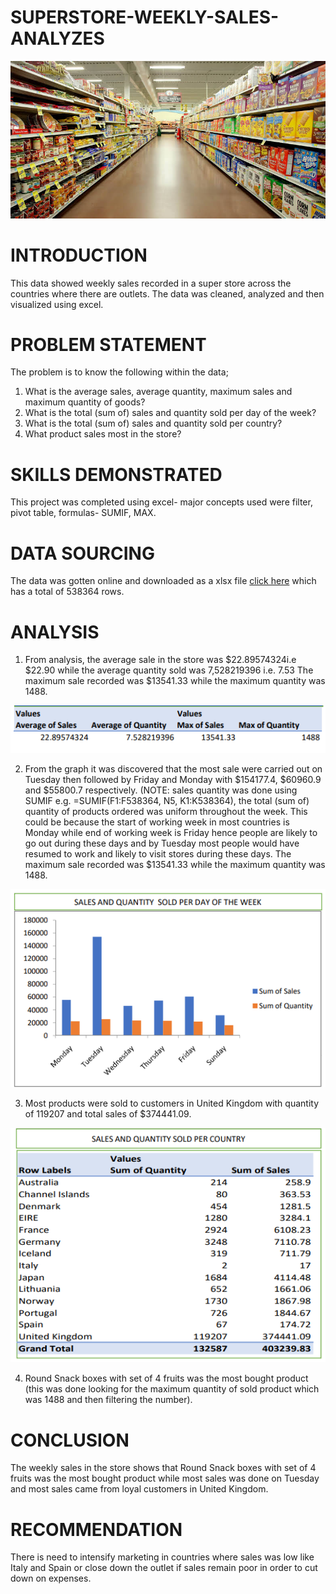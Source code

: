 # SUPERSTORE-WEEKLY-SALES-ANALYZES

![](Super_stores.jpeg)

# INTRODUCTION

This data showed weekly sales recorded in a super store across the countries where there are outlets. The data was cleaned, analyzed and then visualized using excel. 


# PROBLEM STATEMENT

The problem is to know the following within the data;
1. What is the average sales, average quantity, maximum sales and maximum quantity of goods?
2. What is the total (sum of) sales and quantity sold per day of the week?
3. What is the total (sum of) sales and quantity sold per country?
4. What product sales most in the store?
   

# SKILLS DEMONSTRATED  

This project was completed using excel- major concepts used were filter, pivot table, formulas- SUMIF, MAX.


# DATA SOURCING
The data was gotten online and downloaded as a xlsx file [click here](https://github.com/Somoye-D-Dataman/Superstore-weekly-sales-analyzes/blob/main/Weekly_sales_report.xlsx) which has a total of 538364 rows.

# ANALYSIS
1. From analysis, the average sale in the store was $22.89574324i.e $22.90 while the average quantity sold was 7,528219396 i.e. 7.53
   The maximum sale recorded was $13541.33 while the maximum quantity was 1488.

![](1.png)
   
2. From the graph it was discovered that the most sale were carried out on Tuesday then followed by Friday and Monday with $154177.4, $60960.9 and $55800.7 respectively.  (NOTE: sales quantity was done using  SUMIF e.g. =SUMIF(F1:F538364, N5, K1:K538364), the total (sum of) quantity of products ordered was uniform throughout the week. This could be because the start of working week in most countries is Monday while end of working week is Friday hence people are likely to go out during these days and by Tuesday most people would have resumed to work and likely to visit stores during these days. The maximum sale recorded was $13541.33 while the maximum quantity was 1488.

![](2.png)
   
3. Most products were sold to customers in United Kingdom with quantity of 119207 and total sales of $374441.09.

![](sales_per_countries_sales.png)
   
4. Round Snack boxes with set of 4 fruits was the most bought product (this was done looking for the maximum quantity of sold product which was 1488 and then filtering the number).

# CONCLUSION 

The weekly sales in the store shows that Round Snack boxes with set of 4 fruits was the most bought product while most sales was done on Tuesday and most sales came from loyal customers in United Kingdom.

# RECOMMENDATION
There is need to intensify marketing in countries where sales was low like Italy and Spain or close down the outlet if sales remain poor in order to cut down on expenses.
